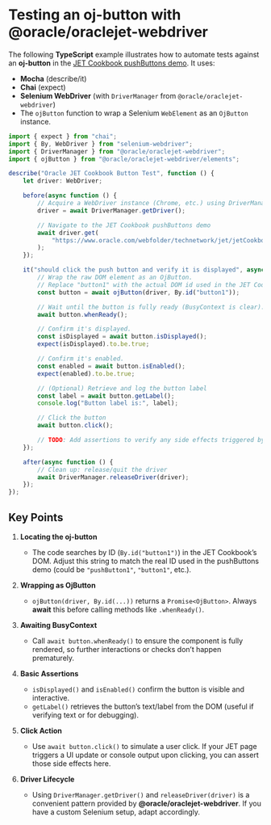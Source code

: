 # Testing an oj-button with @oracle/oraclejet-webdriver

The following **TypeScript** example illustrates how to automate tests against an **oj-button** in the [JET Cookbook pushButtons demo](https://www.oracle.com/webfolder/technetwork/jet/jetCookbook.html?component=pushButtons&demo=pushButton). It uses:

- **Mocha** (describe/it)
- **Chai** (expect)
- **Selenium WebDriver** (with `DriverManager` from `@oracle/oraclejet-webdriver`)
- The `ojButton` function to wrap a Selenium `WebElement` as an `OjButton` instance.

```ts
import { expect } from "chai";
import { By, WebDriver } from "selenium-webdriver";
import { DriverManager } from "@oracle/oraclejet-webdriver";
import { ojButton } from "@oracle/oraclejet-webdriver/elements";

describe("Oracle JET Cookbook Button Test", function () {
	let driver: WebDriver;

	before(async function () {
		// Acquire a WebDriver instance (Chrome, etc.) using DriverManager
		driver = await DriverManager.getDriver();

		// Navigate to the JET Cookbook pushButtons demo
		await driver.get(
			"https://www.oracle.com/webfolder/technetwork/jet/jetCookbook.html?component=pushButtons&demo=pushButton"
		);
	});

	it("should click the push button and verify it is displayed", async function () {
		// Wrap the raw DOM element as an OjButton.
		// Replace "button1" with the actual DOM id used in the JET Cookbook.
		const button = await ojButton(driver, By.id("button1"));

		// Wait until the button is fully ready (BusyContext is clear).
		await button.whenReady();

		// Confirm it's displayed.
		const isDisplayed = await button.isDisplayed();
		expect(isDisplayed).to.be.true;

		// Confirm it's enabled.
		const enabled = await button.isEnabled();
		expect(enabled).to.be.true;

		// (Optional) Retrieve and log the button label
		const label = await button.getLabel();
		console.log("Button label is:", label);

		// Click the button
		await button.click();

		// TODO: Add assertions to verify any side effects triggered by the click
	});

	after(async function () {
		// Clean up: release/quit the driver
		await DriverManager.releaseDriver(driver);
	});
});
```

## Key Points

1. **Locating the oj-button**

   - The code searches by ID (`By.id("button1")`) in the JET Cookbook’s DOM. Adjust this string to match the real ID used in the pushButtons demo (could be `"pushButton1"`, `"button1"`, etc.).

2. **Wrapping as OjButton**

   - `ojButton(driver, By.id(...))` returns a `Promise<OjButton>`. Always **await** this before calling methods like `.whenReady()`.

3. **Awaiting BusyContext**

   - Call `await button.whenReady()` to ensure the component is fully rendered, so further interactions or checks don’t happen prematurely.

4. **Basic Assertions**

   - `isDisplayed()` and `isEnabled()` confirm the button is visible and interactive.
   - `getLabel()` retrieves the button’s text/label from the DOM (useful if verifying text or for debugging).

5. **Click Action**

   - Use `await button.click()` to simulate a user click. If your JET page triggers a UI update or console output upon clicking, you can assert those side effects here.

6. **Driver Lifecycle**
   - Using `DriverManager.getDriver()` and `releaseDriver(driver)` is a convenient pattern provided by **@oracle/oraclejet-webdriver**. If you have a custom Selenium setup, adapt accordingly.
